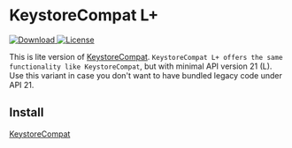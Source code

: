 # KeystoreCompat L+


[ ![Download](https://api.bintray.com/packages/kotomisak/cz.koto/android-keystore-compat-elplus/images/download.svg) ](https://bintray.com/kotomisak/cz.koto/android-keystore-compat-elplus/_latestVersion)
[![License](https://img.shields.io/badge/License-Apache%202.0-blue.svg)](https://opensource.org/licenses/Apache-2.0)


This is lite version of [KeystoreCompat](../android-keystore-compat/readme.md). 
`KeystoreCompat L+ offers the same functionality like KeystoreCompat`, but with minimal API version 21 (L).
Use this variant in case you don't want to have bundled legacy code under API 21. 


## Install ##
[KeystoreCompat](../android-keystore-compat/readme.md#install)